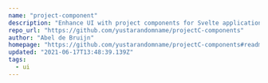 ```yaml
---
name: "project-component"
description: "Enhance UI with project components for Svelte applications."
repo_url: "https://github.com/yustarandomname/projectC-components"
author: "Abel de Bruijn"
homepage: "https://github.com/yustarandomname/projectC-components#readme"
updated: "2021-06-17T13:48:39.139Z"
tags: 
  - ui
---
```

